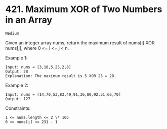 # 421. Maximum XOR of Two Numbers in an Array

`Medium`

Given an integer array nums, return the maximum result of nums[i] XOR nums[j], where 0 <= i <= j < n.

Example 1:

```note
Input: nums = [3,10,5,25,2,8]
Output: 28
Explanation: The maximum result is 5 XOR 25 = 28.
```

Example 2:

```note
Input: nums = [14,70,53,83,49,91,36,80,92,51,66,70]
Output: 127
```

Constraints:

```note
1 <= nums.length <= 2 \* 105
0 <= nums[i] <= 231 - 1
```
